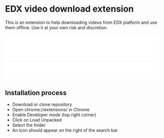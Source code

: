 # EDX video download extension

This is an extension to help downloading videos from EDX platform and use them offline. Use it at your own risk and discretion.

<img src="docs/example.gif" width="600" />

## Installation process

- Download or clone repository 
- Open chrome://extensions/ in Chrome
- Enable Developer mode (top right corner)
- Click on Load Unpacked
- Select the folder
- An icon should appear on the right of the search bar
